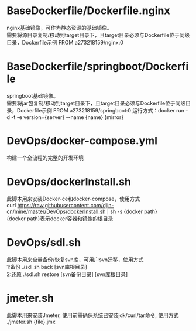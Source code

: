 # BaseDockerfile/Dockerfile.nginx
nginx基础镜像，可作为静态资源的基础镜像。  
需要将源目录复制/移动到target目录下，且target目录必须与Dockerfile位于同级目录，Dockerfile示例
FROM a273218159/nginx:0

# BaseDockerfile/springboot/Dockerfile
springboot基础镜像。  
需要将jar包复制/移动到target目录下，且target目录必须与Dockerfile位于同级目录，Dockerfile示例
FROM a273218159/springboot:0
运行方式：docker run -d -t -e version={server} --name {name} {mirror}

# DevOps/docker-compose.yml
构建一个全流程的完整的开发环境

# DevOps/dockerInstall.sh
此脚本用来安装Docker-ce和docker-compose，使用方式  
curl https://raw.githubusercontent.com/djin-cn/mine/master/DevOps/dockerInstall.sh | sh -s {docker path}  
{docker path}表示docker容器和镜像的根目录

# DevOps/sdl.sh  
此脚本用来全量备份/恢复svn库，可用户svn迁移，使用方式  
1:备份 ./sdl.sh back [svn库根目录]  
2:还原 ./sdl.sh restore [svn备份目录] [svn库根目录]

# jmeter.sh
此脚本用来安装Jmeter, 使用前需确保系统已安装jdk/curl/tar命令, 使用方式
./jmeter.sh {file}.jmx
